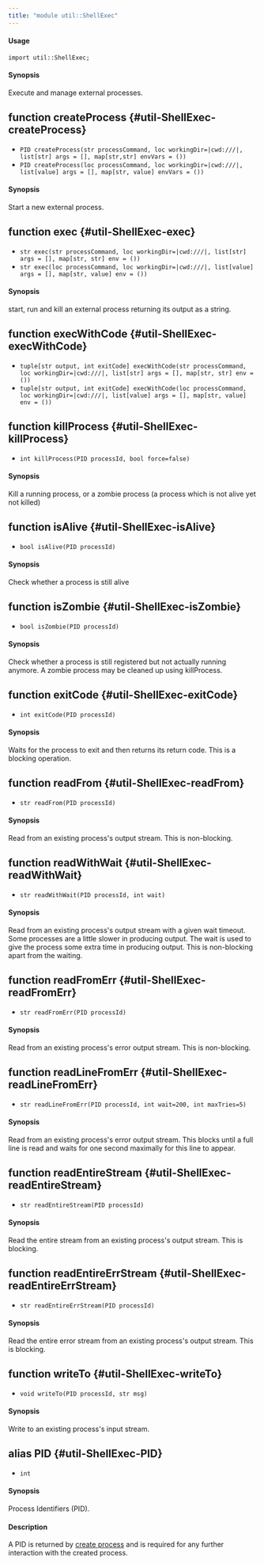 ```yaml
---
title: "module util::ShellExec"
---
```


#### Usage

`import util::ShellExec;`


#### Synopsis

Execute and manage external processes.


## function createProcess {#util-ShellExec-createProcess}

* ``PID createProcess(str processCommand, loc workingDir=|cwd:///|, list[str] args = [], map[str,str] envVars = ())``
* ``PID createProcess(loc processCommand, loc workingDir=|cwd:///|, list[value] args = [], map[str, value] envVars = ())``


#### Synopsis

Start a new external process.

## function exec {#util-ShellExec-exec}

* ``str exec(str processCommand, loc workingDir=|cwd:///|, list[str] args = [], map[str, str] env = ())``
* ``str exec(loc processCommand, loc workingDir=|cwd:///|, list[value] args = [], map[str, value] env = ())``


#### Synopsis

start, run and kill an external process returning its output as a string.

## function execWithCode {#util-ShellExec-execWithCode}

* ``tuple[str output, int exitCode] execWithCode(str processCommand, loc workingDir=|cwd:///|, list[str] args = [], map[str, str] env = ())``
* ``tuple[str output, int exitCode] execWithCode(loc processCommand, loc workingDir=|cwd:///|, list[value] args = [], map[str, value] env = ())``

## function killProcess {#util-ShellExec-killProcess}

* ``int killProcess(PID processId, bool force=false)``


#### Synopsis

Kill a running process, or a zombie process (a process which is not alive yet not killed)

## function isAlive {#util-ShellExec-isAlive}

* ``bool isAlive(PID processId)``


#### Synopsis

Check whether a process is still alive

## function isZombie {#util-ShellExec-isZombie}

* ``bool isZombie(PID processId)``


#### Synopsis

Check whether a process is still registered but not actually running anymore. A zombie process may be cleaned up using killProcess.

## function exitCode {#util-ShellExec-exitCode}

* ``int exitCode(PID processId)``


#### Synopsis

Waits for the process to exit and then returns its return code. This is a blocking operation.

## function readFrom {#util-ShellExec-readFrom}

* ``str readFrom(PID processId)``


#### Synopsis

Read from an existing process's output stream. This is non-blocking.

## function readWithWait {#util-ShellExec-readWithWait}

* ``str readWithWait(PID processId, int wait)``


#### Synopsis

Read from an existing process's output stream with a given wait timeout. Some processes are a little slower in producing output. The wait is used to give the process some extra time in producing output. This is non-blocking apart from the waiting.

## function readFromErr {#util-ShellExec-readFromErr}

* ``str readFromErr(PID processId)``


#### Synopsis

Read from an existing process's error output stream. This is non-blocking.

## function readLineFromErr {#util-ShellExec-readLineFromErr}

* ``str readLineFromErr(PID processId, int wait=200, int maxTries=5)``


#### Synopsis

Read from an existing process's error output stream. This blocks until a full line is read and
waits for one second maximally for this line to appear.

## function readEntireStream {#util-ShellExec-readEntireStream}

* ``str readEntireStream(PID processId)``


#### Synopsis

Read the entire stream from an existing process's output stream. This is blocking.

## function readEntireErrStream {#util-ShellExec-readEntireErrStream}

* ``str readEntireErrStream(PID processId)``


#### Synopsis

Read the entire error stream from an existing process's output stream. This is blocking.

## function writeTo {#util-ShellExec-writeTo}

* ``void writeTo(PID processId, str msg)``


#### Synopsis

Write to an existing process's input stream.

## alias PID {#util-ShellExec-PID}

* `int`


#### Synopsis

Process Identifiers (PID).

#### Description

A PID is returned by [create process](../../Library/util/ShellExec.md#util::ShellExec-createProcess) and is required for any further interaction with the created process.


